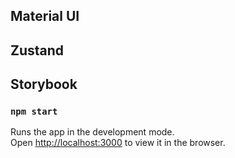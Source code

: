 ## Material UI

## Zustand

## Storybook

### `npm start`

Runs the app in the development mode.\
Open [http://localhost:3000](http://localhost:3000) to view it in the browser.
